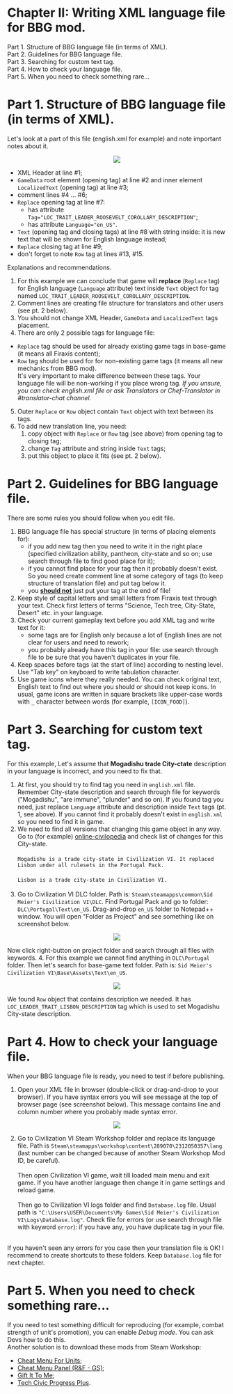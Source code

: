 # Chapter II: Writing XML language file for BBG mod.
Part 1. Structure of BBG language file (in terms of XML).<br/>
Part 2. Guidelines for BBG language file.<br/>
Part 3. Searching for custom text tag.<br/>
Part 4. How to check your language file.<br/>
Part 5. When you need to check something rare...

# Part 1. Structure of BBG language file (in terms of XML).
Let's look at a part of this file (english.xml for example) and note important notes about it.

<p align="center">
  <img src="../images/2-language.png">
</p>

- XML Header at line #1;
- `GameData` root element (opening tag) at line #2 and inner element `LocalizedText` (opening tag) at line #3;
- comment lines #4 ... #6;
- `Replace` opening tag at line #7:
  - has attribute `Tag="LOC_TRAIT_LEADER_ROOSEVELT_COROLLARY_DESCRIPTION"`;
  - has attribute `Language="en_US"`.
- `Text` (opening tag and closing tags) at line #8 with string inside: it is new text that will be shown for English language instead;
- `Replace` closing tag at line #9;
- don't forget to note `Row` tag at lines #13, #15.

Explanations and recommendations.
1. For this example we can conclude that game will **replace** (`Replace` tag) for English language (`Language` attribute) text inside `Text` object for tag named `LOC_TRAIT_LEADER_ROOSEVELT_COROLLARY_DESCRIPTION`.
2. Comment lines are creating file structure for translators and other users (see pt. 2 below).
3. You should not change XML Header, `GameData` and `LocalizedText` tags placement.
4. There are only 2 possible tags for language file:
- `Replace` tag should be used for already existing game tags in base-game (it means all Firaxis content);
- `Row` tag should be used for for non-existing game tags (it means all new mechanics from BBG mod).<br/>
It's very important to make difference between these tags. Your language file will be non-working if you place wrong tag. *If you unsure, you can check english.xml file or ask Translators or Chef-Translator in #translator-chat channel.*
5. Outer `Replace` or `Row` object contain `Text` object with text between its tags.
6. To add new translation line, you need:
   1. copy object with `Replace` or `Row` tag (see above) from opening tag to closing tag;
   2. change `Tag` attribute and string inside `Text` tags;
   3. put this object to place it fits (see pt. 2 below).

# Part 2. Guidelines for BBG language file.
There are some rules you should follow when you edit file.
1. BBG language file has special structure (in terms of placing elements for):
   - if you add new tag then you need to write it in the right place (specified civilization ability, pantheon, city-state and so on; use search through file to find good place for it);
   - if you cannot find place for your tag then it probably doesn't exist. So you need create comment line at some category of tags (to keep structure of translation file) and put tag below it.
   - you **<ins>should not</ins>** just put your tag at the end of file!
2. Keep style of capital letters and small letters from Firaxis text through your text. Check first letters of terms "Science, Tech tree, City-State, Desert" etc. in your language.
3. Check your current gameplay text before you add XML tag and write text for it:
   - some tags are for English only because a lot of English lines are not clear for users and need to rework;
   - you probably already have this tag in your file: use search through file to be sure that you haven't duplicates in your file.
4. Keep spaces before tags (at the start of line) according to nesting level. Use "Tab key" on keyboard to write tabulation character.
5. Use game icons where they really needed. You can check original text, English text to find out where you should or should not keep icons. In usual, game icons are written in square brackets like upper-case words with `_` character between words (for example, `[ICON_FOOD]`).

# Part 3. Searching for custom text tag.
For this example, Let's assume that **Mogadishu trade City-ctate** description in your language is incorrect, and you need to fix that.
1. At first, you should try to find tag you need in `english.xml`
 file. Remember City-state description and search through file for keywords ("Mogadishu", "are immune", "plunder" and so on). If you found tag you need, just replace `Language` attribute and description inside `Text` tags (pt. 1, see above). If you cannot find it probably doesn't exist in `english.xml` so you need to find it in game.
2. We need to find all versions that changing this game object in any way. Go to (for example) [online-civilopedia](https://civilization.fandom.com/wiki/Mogadishu_(Civ6)) and check list of changes for this City-state.<br/><br/>
`Mogadishu is a trade city-state in Civilization VI. It replaced Lisbon under all rulesets in the Portugal Pack.`<br/><br/>
`Lisbon is a trade city-state in Civilization VI.`<br/><br/>
3. Go to Civilization VI DLC folder. Path is: `Steam\steamapps\common\Sid Meier's Civilization VI\DLC`. Find Portugal Pack and go to folder: `DLC\Portugal\Text\en_US`. Drag-and-drop `en_US` folder to Notepad++ window. You will open "Folder as Project" and see something like on screenshot below.

<p align="center">
  <img src="../images/2-project.png">
</p>

Now click right-button on project folder and search through all files with keywords.
4. For this example we cannot find anything in `DLC\Portugal` folder. Then let's search for base-game text folder. Path is: `Sid Meier's Civilization VI\Base\Assets\Text\en_US`. 

<p align="center">
  <img src="../images/2-project-mogadishu.png">
</p>

We found `Row` object that contains description we needed. It has `LOC_LEADER_TRAIT_LISBON_DESCRIPTION` tag which is used to set Mogadishu City-state description.


# Part 4. How to check your language file.
When your BBG language file is ready, you need to test if before publishing.
1. Open your XML file in browser (double-click or drag-and-drop to your browser). If you have syntax errors you will see message at the top of browser page (see screenshot below). This message contains line and column number where you probably made syntax error.

<p align="center">
  <img src="../images/2-error.png">
</p>

2. Go to Civilization VI Steam Workshop folder and replace its language file. Path is `Steam\steamapps\workshop\content\289070\2312050357\lang` (last number can be changed because of another Steam Workshop Mod ID, be careful).<br/><br/>
   Then open Civilization VI game, wait till loaded main menu and exit game. If you have another language then change it in game settings and reload game.<br/><br/>
   Then go to Civilization VI logs folder and find `Database.log` file. Usual path is `"C:\Users\USER\Documents\My Games\Sid Meier's Civilization VI\Logs\Database.log"`. Check file for errors (or use search through file with keyword `error`): if you have any, you have duplicate tag in your file.<br/><br/>

If you haven't seen any errors for you case then your translation file is OK! I recommend to create shortcuts to these folders. Keep `Database.log` file for next chapter.

# Part 5. When you need to check something rare...
If you need to test something difficult for reproducing (for example, combat strength of unit's promotion), you can enable *Debug mode*. You can ask Devs how to do this.<br/>
Another solution is to download these mods from Steam Workshop:
- [Cheat Menu For Units](https://steamcommunity.com/sharedfiles/filedetails/?id=1554116721);
- [Cheat Menu Panel (R&F - GS)](https://steamcommunity.com/sharedfiles/filedetails/?id=1528155583);
- [Gift It To Me](https://steamcommunity.com/sharedfiles/filedetails/?id=1683750352);
- [Tech Civic Progress Plus](https://steamcommunity.com/sharedfiles/filedetails/?id=2604740398).
